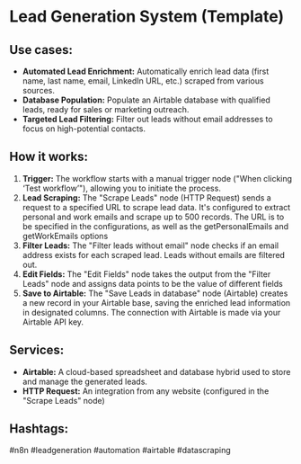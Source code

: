 # Lead Generation System (Template)

## Use cases:

- **Automated Lead Enrichment:**  Automatically enrich lead data (first name, last name, email, LinkedIn URL, etc.) scraped from various sources.
- **Database Population:**  Populate an Airtable database with qualified leads, ready for sales or marketing outreach.
- **Targeted Lead Filtering:**  Filter out leads without email addresses to focus on high-potential contacts.

## How it works:

1.  **Trigger:** The workflow starts with a manual trigger node ("When clicking ‘Test workflow’"), allowing you to initiate the process.
2.  **Lead Scraping:** The "Scrape Leads" node (HTTP Request) sends a request to a specified URL to scrape lead data.  It's configured to extract personal and work emails and scrape up to 500 records. The URL is to be specified in the configurations, as well as the getPersonalEmails and getWorkEmails options
3.  **Filter Leads:** The "Filter leads without email" node checks if an email address exists for each scraped lead. Leads without emails are filtered out.
4.  **Edit Fields:** The "Edit Fields" node takes the output from the "Filter Leads" node and assigns data points to be the value of different fields
5.  **Save to Airtable:** The "Save Leads in database" node (Airtable) creates a new record in your Airtable base, saving the enriched lead information in designated columns. The connection with Airtable is made via your Airtable API key.

## Services:

-   **Airtable:**  A cloud-based spreadsheet and database hybrid used to store and manage the generated leads.
-   **HTTP Request:** An integration from any website (configured in the "Scrape Leads" node)

## Hashtags:

#n8n #leadgeneration #automation #airtable #datascraping
